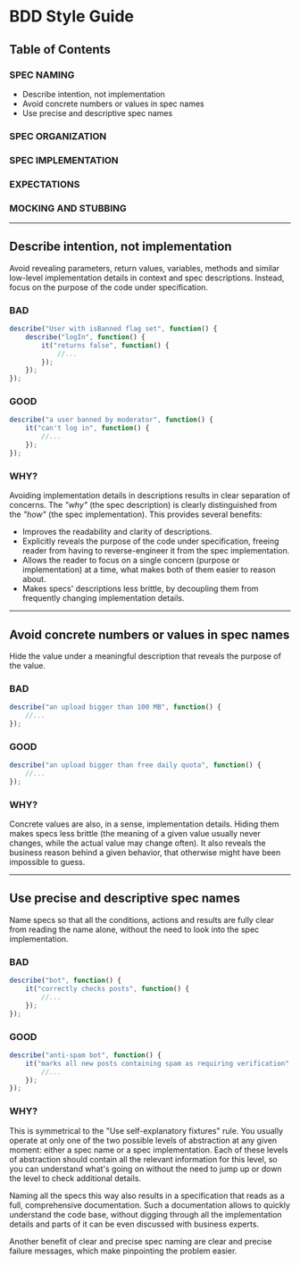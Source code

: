 # BDD Style Guide

## Table of Contents

### SPEC NAMING

* Describe intention, not implementation
* Avoid concrete numbers or values in spec names
* Use precise and descriptive spec names

### SPEC ORGANIZATION

### SPEC IMPLEMENTATION

### EXPECTATIONS

### MOCKING AND STUBBING

- - -

## Describe intention, not implementation

Avoid revealing parameters, return values, variables, methods and similar low-level implementation details in context and spec descriptions. Instead, focus on the purpose of the code under specification.

### BAD

```js
describe("User with isBanned flag set", function() {
	describe("logIn", function() {
		it("returns false", function() {
			//...	
		});
	});
});
```

### GOOD

```js
describe("a user banned by moderator", function() {
	it("can't log in", function() {
		//...
	});
});
```

### WHY?

Avoiding implementation details in descriptions results in clear separation of concerns. The _"why"_ (the spec description) is clearly distinguished from the _"how"_ (the spec implementation). This provides several benefits:

- Improves the readability and clarity of descriptions.
- Explicitly reveals the purpose of the code under specification, freeing reader from having to reverse-engineer it from the spec implementation.
- Allows the reader to focus on a single concern (purpose or implementation) at a time, what makes both of them easier to reason about.
- Makes specs' descriptions less brittle, by decoupling them from frequently changing implementation details.

- - -

## Avoid concrete numbers or values in spec names

Hide the value under a meaningful description that reveals the purpose of the value.

### BAD

```js
describe("an upload bigger than 100 MB", function() {
	//...
});
```

### GOOD

```js
describe("an upload bigger than free daily quota", function() {
	//...
});
```

### WHY?

Concrete values are also, in a sense, implementation details. Hiding them makes specs less brittle (the meaning of a given value usually never changes, while the actual value may change often). It also reveals the business reason behind a given behavior, that otherwise might have been impossible to guess.

- - -

## Use precise and descriptive spec names

Name specs so that all the conditions, actions and results are fully clear from reading the name alone, without the need to look into the spec implementation.

### BAD

```js
describe("bot", function() {
	it("correctly checks posts", function() {
		//...
	});
});
```

### GOOD

```js
describe("anti-spam bot", function() {
	it("marks all new posts containing spam as requiring verification", function() {
		//...
	});
});
```

### WHY?

This is symmetrical to the "Use self-explanatory fixtures" rule. You usually operate at only one of the two possible levels of abstraction at any given moment: either a spec name or a spec implementation. Each of these levels of abstraction should contain all the relevant information for this level, so you can understand what's going on without the need to jump up or down the level to check additional details.

Naming all the specs this way also results in a specification that reads as a full, comprehensive documentation. Such a documentation allows to quickly understand the code base, without digging through all the implementation details and parts of it can be even discussed with business experts.

Another benefit of clear and precise spec naming are clear and precise failure messages, which make pinpointing the problem easier.

